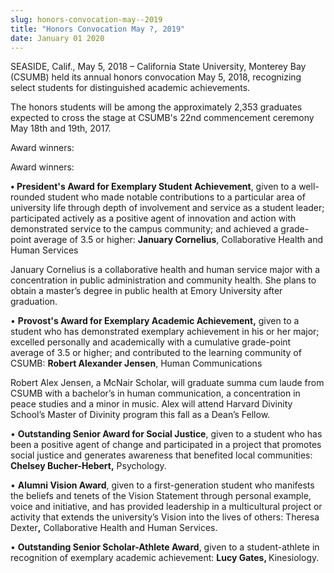 ```yaml
---
slug: honors-convocation-may--2019
title: "Honors Convocation May ?, 2019"
date: January 01 2020
---
```


<p>SEASIDE, Calif., May 5, 2018 – California State University, Monterey Bay (CSUMB) held its annual honors convocation May 5, 2018, recognizing select students for distinguished academic achievements.</p><p>The honors students will be among the approximately 2,353 graduates expected to cross the stage at CSUMB's 22nd commencement ceremony May 18th and 19th, 2017.</p><p>Award winners:</p><p>Award winners:</p><p><strong>• President's Award for Exemplary Student Achievement</strong>, given to a well-rounded student who made notable contributions to a particular area of university life through depth of involvement and service as a student leader; participated actively as a positive agent of innovation and action with demonstrated service to the campus community; and achieved a grade-point average of 3.5 or higher: <strong>January Cornelius</strong>, Collaborative Health and Human Services</p><p>January Cornelius is a collaborative health and
human service major with a concentration in public administration and community
health. She plans to obtain a master’s degree in public health at Emory
University after graduation.</p><p>• <strong>Provost's Award for Exemplary Academic Achievement,</strong> given to a student who has demonstrated exemplary achievement in his or her major; excelled personally and academically with a cumulative grade-point average of 3.5 or higher; and contributed to the learning community of CSUMB: <strong>Robert Alexander Jensen</strong>, Human Communications</p><p>Robert Alex Jensen, a McNair Scholar, will graduate summa cum laude from CSUMB with a bachelor’s in human communication, a concentration in peace studies and a minor in music. Alex will attend Harvard
Divinity School’s Master of Divinity program this fall as a Dean’s Fellow.</p><p>• <strong>Outstanding Senior Award for Social Justice</strong>, given to a student who has been a positive agent of change and participated in a project that promotes social justice and generates awareness that benefited local communities: <b>Chelsey Bucher-Hebert</b><strong>,</strong> Psychology.</p><p>• <strong>Alumni Vision Award</strong>, given to a first-generation student who manifests the beliefs and tenets of the Vision Statement through personal example, voice and initiative, and has provided leadership in a multicultural project or activity that extends the university’s Vision into the lives of others: Theresa Dexter<strong>,</strong> Collaborative Health and Human Services.</p><p>• <strong>Outstanding Senior Scholar-Athlete Award</strong>, given to a student-athlete in recognition of exemplary academic achievement: <strong>Lucy Gates, </strong>Kinesiology.</p>
